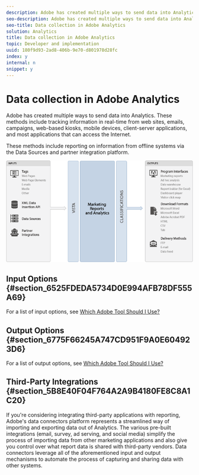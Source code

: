 ```yaml
---
description: Adobe has created multiple ways to send data into Analytics. These methods include tracking information in real-time from web sites, emails, campaigns, web-based kiosks, mobile devices, client-server applications, and most applications that can access the Internet.
seo-description: Adobe has created multiple ways to send data into Analytics. These methods include tracking information in real-time from web sites, emails, campaigns, web-based kiosks, mobile devices, client-server applications, and most applications that can access the Internet.
seo-title: Data collection in Adobe Analytics
solution: Analytics
title: Data collection in Adobe Analytics
topic: Developer and implementation
uuid: 180f9d93-2ad8-406b-9e70-d801978d28fc
index: y
internal: n
snippet: y
---
```


# Data collection in Adobe Analytics

Adobe has created multiple ways to send data into Analytics. These methods include tracking information in real-time from web sites, emails, campaigns, web-based kiosks, mobile devices, client-server applications, and most applications that can access the Internet.

These methods include reporting on information from offline systems via the Data Sources and partner integration platform.

![](assets/moving_data.png)

## Input Options {#section_6525FDEDA5734D0E994AFB78DF555A69}

For a list of input options, see [Which Adobe Tool Should I Use?](../../admin/c-analytics-product-comparison/which-analytics-tool.md#concept_E7D62115EB5B49959887B338F20CBC1A)

## Output Options {#section_6775F66245A747CD951F9A0E604923D6}

For a list of output options, see [Which Adobe Tool Should I Use?](../../admin/c-analytics-product-comparison/which-analytics-tool.md#concept_E7D62115EB5B49959887B338F20CBC1A)  

## Third-Party Integrations {#section_5B8E40F04F764A2A9B4180FE8C8A1C20}

If you're considering integrating third-party applications with reporting, Adobe's data connectors platform represents a streamlined way of importing and exporting data out of Analytics. The various pre-built integrations (email, survey, ad serving, and social media) simplify the process of importing data from other marketing applications and also give you control over what report data is shared with third-party vendors. Data connectors leverage all of the aforementioned input and output mechanisms to automate the process of capturing and sharing data with other systems. 

